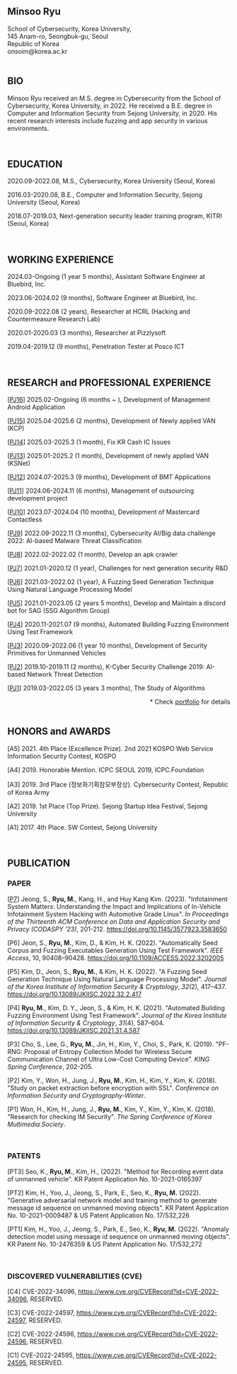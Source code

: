 <div style="text-align: left">
    <h2>
        Minsoo Ryu
    </h2>
    School of Cybersecurity, Korea University,<br>
    145 Anam-ro, Seongbuk-gu, Seoul<br>
    Republic of Korea<br>
    onsoim@korea.ac.kr<br>
</div>

<br>

## BIO

Minsoo Ryu received an M.S. degree in Cybersecurity from the School of Cybersecurity, Korea University, in 2022. He received a B.E. degree in Computer and Information Security from Sejong University, in 2020. His recent research interests include fuzzing and app security in various environments.

<br>

## EDUCATION

2020.09-2022.08, M.S., Cybersecurity, Korea University (Seoul, Korea)

2016.03-2020.08, B.E., Computer and Information Security, Sejong University (Seoul, Korea)

2018.07-2019.03, Next-generation security leader training program, KITRI (Seoul, Korea)

<br>

## WORKING EXPERIENCE

2024.03-Ongoing (1 year 5 months), Assistant Software Engineer at Bluebird, Inc.

2023.06-2024.02 (9 months), Software Engineer at Bluebird, Inc.

2020.09-2022.08 (2 years), Researcher at HCRL (Hacking and Countermeasure Research Lab)

2020.01-2020.03 (3 months), Researcher at Pizzlysoft

2019.04-2019.12 (9 months), Penetration Tester at Posco ICT

<br>

## RESEARCH and PROFESSIONAL EXPERIENCE<!-- (SELECTED) -->

[[PJ16](./res/projects/pj16/pj16.md)] 2025.02-Ongoing (6 months ~ ), Development of Management Android Application

[[PJ15](./res/projects/pj15/pj15.md)] 2025.04-2025.6 (2 months), Development of Newly applied VAN (KCP)

[[PJ14](./res/projects/pj14/pj14.md)] 2025.03-2025.3 (1 month), Fix KR Cash IC Issues

[[PJ13](./res/projects/pj13/pj13.md)] 2025.01-2025.2 (1 month), Development of newly applied VAN (KSNet)

[[PJ12](./res/projects/pj12/pj12.md)] 2024.07-2025.3 (9 months), Development of BMT Applications

[[PJ11](./res/projects/pj11/pj11.md)] 2024.06-2024.11 (6 months), Management of outsourcing development project

[[PJ10](./res/projects/pj10/pj10.md)] 2023.07-2024.04 (10 months), Development of Mastercard Contactless

[[PJ9](./res/projects/pj09/pj09.md)] 2022.09-2022.11 (3 months), Cybersecurity AI/Big data challenge 2022: AI-based Malware Threat Classification

[[PJ8](./res/projects/pj08/pj08.md)] 2022.02-2022.02 (1 month), Develop an apk crawler

[[PJ7](./res/projects/pj07/pj07.md)] 2021.01-2020.12 (1 year), Challenges for next generation security R&D

[[PJ6](./res/projects/pj06/pj06.md)] 2021.03-2022.02 (1 year), A Fuzzing Seed Generation Technique Using Natural Language Processing Model

[[PJ5](./res/projects/pj05/pj05.md)] 2021.01-2023.05 (2 years 5 months), Develop and Maintain a discord bot for SAG (SSG Algorithm Group)

[[PJ4](./res/projects/pj04/pj04.md)] 2020.11-2021.07 (9 months), Automated Building Fuzzing Environment Using Test Framework

[[PJ3](./res/projects/pj03/pj03.md)] 2020.09-2022.06 (1 year 10 months), Development of Security Primitives for Unmanned Vehicles

[[PJ2](./res/projects/pj02/pj02.md)] 2019.10-2019.11 (2 months), K-Cyber Security Challenge 2019: AI-based Network Threat Detection

[[PJ1](./res/projects/pj01/pj01.md)] 2019.03-2022.05 (3 years 3 months), The Study of Algorithms

<div style="text-align: right">
    * Check <a href="https://onsoim.notion.site/80ab8146fff94083906fa344cd7f9959">portfolio</a> for details 
</div>

<br>

## HONORS and AWARDS

<!-- 년도, 상이름, 수역 기관 -->

[A5] 2021. 4th Place (Excellence Prize). 2nd 2021 KOSPO Web Service Information Security Contest, KOSPO

[A4] 2019. Honorable Mention. ICPC SEOUL 2019, ICPC.Foundation

[A3] 2019. 3rd Place (정보화기획참모부장상). Cybersecurity Contest, Republic of Korea Army

[A2] 2019. 1st Place (Top Prize). Sejong Startup Idea Festival, Sejong University

[A1] 2017. 4th Place. SW Contest, Sejong University

<br>

## PUBLICATION

### PAPER

<!-- APA style -->

[[P7](./res/papers/p7.pdf)] Jeong, S., **Ryu, M.**, Kang, H., and Huy Kang Kim. (2023). "Infotainment System Matters: Understanding the Impact and Implications of In-Vehicle Infotainment System Hacking with Automotive Grade Linux". *In Proceedings of the Thirteenth ACM Conference on Data and Application Security and Privacy (CODASPY '23)*, 201-212. https://doi.org/10.1145/3577923.3583650

[P6] Jeon, S., **Ryu, M.**, Kim, D., & Kim, H. K. (2022). "Automatically Seed Corpus and Fuzzing Executables Generation Using Test Framework". *IEEE Access*, 10, 90408–90428. https://doi.org/10.1109/ACCESS.2022.3202005

[P5] Kim, D., Jeon, S., **Ryu, M.**, & Kim, H. K. (2022). "A Fuzzing Seed Generation Technique Using Natural Language Processing Model". *Journal of the Korea Institute of Information Security & Cryptology*, *32*(2), 417–437. https://doi.org/10.13089/JKIISC.2022.32.2.417

[P4] **Ryu, M.**, Kim, D. Y., Jeon, S., & Kim, H. K. (2021). "Automated Building Fuzzing Environment Using Test Framework". *Journal of the Korea Institute of Information Security & Cryptology*, *31*(4), 587–604. https://doi.org/10.13089/JKIISC.2021.31.4.587

[P3] Cho, S., Lee, G., **Ryu, M.**, Jin, H., Kim, Y., Choi, S., Park, K. (2019). "PF-RNG: Proposal of Entropy Collection Model for Wireless Secure Communication Channel of Ultra Low-Cost Computing Device". *KING Spring Conference*, 202-205.

[P2] Kim, Y., Won, H., Jung, J., **Ryu, M.**, Kim, H., Kim, Y., Kim, K. (2018). "Study on packet extraction before encryption with SSL". *Conference on Information Security and Cryptography-Winter*.

[P1] Won, H., Kim, H., Jung, J., **Ryu, M.**, Kim, Y., Kim, Y., Kim, K. (2018). "Research for checking IM Security". *The Spring Conference of Korea Multimedia Society*.

<br>

### PATENTS

<!-- 발명자. (특허연도). 특허명. 특허라이센스 -->

[PT3] Seo, K., **Ryu, M.**, Kim, H., (2022). "Method for Recording event data of unmanned vehicle". KR Patent Application No. 10-2021-0165397

[PT2] Kim, H., Yoo, J., Jeong, S., Park, E., Seo, K., **Ryu, M.** (2022). "Generative adversarial network model and training method to generate message id sequence on unmanned moving objects". KR Patent Application No. 10-2021-0009487 & US Patent Application No. 17/532,226

[PT1] Kim, H., Yoo, J., Jeong, S., Park, E., Seo, K., **Ryu, M.** (2022). "Anomaly detection model using message id sequence on unmanned moving objects". KR Patent No. 10-2476359 & US Patent Application No. 17/532,272

<br>

### DISCOVERED VULNERABILITIES (CVE)

[C4] CVE-2022-34096, https://www.cve.org/CVERecord?id=CVE-2022-34096, RESERVED.

[C3] CVE-2022-24597, https://www.cve.org/CVERecord?id=CVE-2022-24597, RESERVED.

[C2] CVE-2022-24596, https://www.cve.org/CVERecord?id=CVE-2022-24596, RESERVED.

[C1] CVE-2022-24595, https://www.cve.org/CVERecord?id=CVE-2022-24595, RESERVED.
